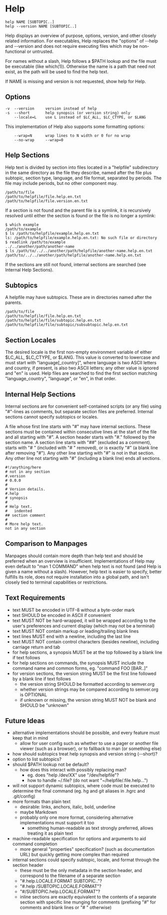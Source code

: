Help
====

    help NAME [SUBTOPIC..]
    help --version NAME [SUBTOPIC..]

Help displays an overview of purpose, options, version, and other closely related information.  For executables, Help replaces the "options" of --help and --version and does not require executing files which may be non-functional or untrusted.

For names without a slash, Help follows a $PATH lookup and the file must be executable (like which(1)).  Otherwise the name is a path that need not exist, as the path will be used to find the help text.

If NAME is missing and version is not requested, show help for Help.

Options
-------

    -v  --version     version instead of help
    -s  --short       help synopsis (or version string) only
        --locale=L    use L instead of $LC_ALL, $LC_CTYPE, or $LANG

This implementation of Help also supports some formatting options:

        --wrap=N      wrap lines to N width or 0 for no wrap
        --no-wrap     --wrap=0


Help Sections
-------------

Help text is divided by section into files located in a "helpfile" subdirectory in the same directory as the file they describe, named after the file plus subtopic, section type, language, and file format, separated by periods.  The file may include periods, but no other component may.

    /path/to/file
    /path/to/helpfile/file.help.en.txt
    /path/to/helpfile/file.version.en.txt

If a section is not found and the parent file is a symlink, it is recursively resolved until either the section is found or the file is no longer a symlink:

    $ which example
    /path/to/example
    $ ls /path/to/helpfile/example.help.en.txt
    ls: /path/to/helpfile/example.help.en.txt: No such file or directory
    $ readlink /path/to/example
    ../../another/path/another-name
    $ ls /path/to/../../another/path/helpfile/another-name.help.en.txt
    /path/to/../../another/path/helpfile/another-name.help.en.txt

If the sections are still not found, internal sections are searched (see Internal Help Sections).


Subtopics
---------

A helpfile may have subtopics.  These are in directories named after the parents.

    /path/to/file
    /path/to/helpfile/file.help.en.txt
    /path/to/helpfile/file/subtopic.help.en.txt
    /path/to/helpfile/file/subtopic/subsubtopic.help.en.txt


Section Locales
---------------

The desired locale is the first non-empty environment variable of either $LC\_ALL, $LC\_CTYPE, or $LANG.  This value is converted to lowercase and must start with "language[\_country]", where language is two ASCII letters and country, if present, is also two ASCII letters; any other value is ignored and "en" is used.  Help files are searched to find the first section matching "language\_country", "language", or "en", in that order.


Internal Help Sections
----------------------

Internal sections are for convenient self-contained scripts (or any file) using "#"-lines as comments, but separate section files are preferred.  Internal sections cannot specify subtopics or locales.

A file whose first line starts with "#" may have internal sections.  These sections must be contained within consecutive lines at the start of the file and all starting with "#".  A section header starts with "#." followed by the section name.  A section line starts with "##" (excluded as a comment), starts with "# " (included with "# " removed), or is exactly "#" (a blank line after removing "#").  Any other line starting with "#" is not in that section.  Any other line not starting with "#" (including a blank line) ends all sections.

    #!/anything/here
    # not in any section
    #.version
    # 0.0.0
    #
    # Version details.
    #.help
    # synopsis
    #
    # Help text.
    #   indented
    ## section comment
    #
    # More help text.
    not in any section


Comparison to Manpages
----------------------

Manpages should contain more depth than help text and should be preferred when an overview is insufficient.  Implementations of Help may even default to "man 1 COMMAND" when help text is not found (and Help is given a name without a slash).  However, help text is easier to specify, better fulfills its role, does not require installation into a global path, and isn't closely tied to terminal capabilities or restrictions.


Text Requirements
-----------------

- text MUST be encoded in UTF-8 without a byte-order mark
- text SHOULD be encoded in ASCII if convenient
- text MUST NOT be hard-wrapped, it will be wrapped according to the user's preferences and current display (which may not be a terminal)
- text MUST NOT contain markup or leading/trailing blank lines
- text lines MUST end with a newline, including the last line
- text MUST NOT contain control characters (besides newline), including carriage return and tab
- for help sections, a synopsis MUST be at the top followed by a blank line if text follows
- for help sections on commands, the synopsis MUST include the command name and common forms, eg. "command FOO [BAR..]"
- for version sections, the version string MUST be the first line followed by a blank line if text follows
    - the version string SHOULD be formatted according to semver.org
    - whether version strings may be compared according to semver.org is OPTIONAL
    - if unknown or missing, the version string MUST NOT be blank and SHOULD be "unknown"


Future Ideas
------------

- alternative implementations should be possible, and every feature must keep that in mind
    - allow for user config such as whether to use a pager or another file viewer (such as a browser), or to fallback to man (or something else)
- how should subtopics treat help synopsis and version string (--short)?
- option to list subtopics?
- should $PATH lookup not be default?
    - how does this interact with possibly replacing man?
        - eg. does "help /dev/XX" use "/dev/helpfile"?
        - how to handle ~/.file? (do not want "~/helpfile/.file.help...")
- will not support dynamic subtopics, where code must be executed to determine the final command (eg. hg and git aliases in .hgrc and .git/config)
- more formats than plain text
    - desirable: links, anchors, italic, bold, underline
    - maybe Markdown
    - probably only one more format, considering alternative implementations must support it too
        - something human-readable as text strongly preferred, allows treating it as plain text
- machine-readable specification for options and arguments to aid command completion
    - more general "properties" specification? (such as documentation URL) but quickly getting more complex than required
- internal sections could specify subtopic, locale, and format through the section header
    - these must be the only metadata in the section header, and correspond to the filename of a separate section
    - "#.help.LOCALE.FORMAT SUBTOPIC.."?
    - "#.help /SUBTOPIC.LOCALE.FORMAT"?
    - "#/SUBTOPIC.help.LOCALE.FORMAT"?
    - inline sections are exactly equivalent to the contents of a separate section with specific line munging for comments (prefixing "#" for comments and blank lines or "# " otherwise)
